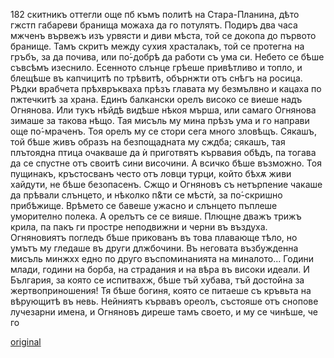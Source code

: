﻿182
скитникъ
оттегли още пб къмъ политѣ на Стара-Планина, дѣто гжстп габареви бранища можаха да го потулятъ.
Подиръ два часа мжченъ вървежъ изъ урвясти и диви мѣста, той се докопа до първото бранище. Тамъ скритъ между сухия храсталакъ, той се протегна на гръбъ, за да почива, или по́-добрѣ да работи съ ума си. Небето се бѣше съвсѣмъ изеснило. Есенното слънце грѣеше привѣтливо и топло, и блещѣше въ капчицитѣ по трѣвитѣ, обърнжти отъ снѣгъ на росица. Рѣдки врабчета прѣхвръкваха прѣзъ главата му безмълвно и кацаха по пжтечкитѣ за храна. Единъ балкански орелъ високо се виеше надъ Огнянова. Или тукъ нѣйдѣ видѣше нѣкоя мърша, или самаго Огнянова зимаше за такова нѣщо. Тая мисъль му мина прѣзъ ума и го направи още по́-мраченъ. Тоя орелъ му се стори сега много зловѣщъ. Сякашъ, той бѣше живъ образъ на безпощадната му сждба; сякашъ, тая плътоядна птица очакваше да ѝ приготвятъ кървавия обѣдъ, па тогава да се спустне отъ своитѣ сини височини. А всичко бѣше възможно. Тоя пущинакъ, кръстосванъ често отъ ловци турци, който бѣхѫ живи хайдути, не бѣше безопасенъ. Сжщо и Огняновъ съ нетърпение чакаше да прѣвали слънцето, и нѣколко п&ти се мѣстѝ, за по́-скришно прибѣжище. Врѣмето се бавеше ужасно и слънцето пъплеше уморително полека. А орелътъ се се вияше. Плющне дважъ трижъ крила, па пакъ ги простре неподвижни и черни въ въздуха. Огняновиятъ погледъ бѣше прикованъ въ това плавающе тѣло, но умътъ му гледаше въ други длжбочини. Въ неговата възбужденна мисъль минжхх едно по друго въспоминанията на миналото... Години млади, години на борба, на страдания и на вѣра въ високи идеали. И България, за която се испитвахж, бѣше тъй хубава, тъй достойна за жертвоприношения! Тя бѣше богиня, която се питаеше съ кръвьта на вѣрующитѣ въ невь. Нейниятъ кървавъ ореолъ, състояше отъ снопове лучезарни имена, и Огняновъ диреше тамъ своето, и му се чинѣше, че го

[original](images/207.jpg)